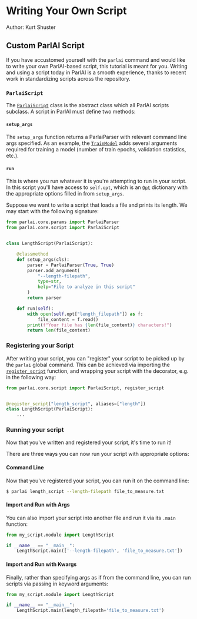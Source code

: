 # Writing Your Own Script

Author: Kurt Shuster


## Custom ParlAI Script
If you have accustomed yourself with the `parlai` command and would like to write your own ParlAI-based script, this tutorial is meant for you. Writing and using a script today in ParlAI is a smooth experience, thanks to recent work in standardizing scripts across the repository.

### `ParlaiScript`

The [`ParlaiScript`](parlai.core.script.ParlaiScript) class is the abstract class which all ParlAI scripts subclass. A script in ParlAI must define two methods:

#### `setup_args`

The `setup_args` function returns a ParlaiParser with relevant command line args specified. As an example, the [`TrainModel`](parlai.scripts.train_model.TrainModel) adds several arguments required for training a model (number of train epochs, validation statistics, etc.).

#### `run`

This is where you run whatever it is you're attempting to run in your script. In this script you'll have access to `self.opt`, which is an [`Opt`](parlai.core.opt.Opt) dictionary with the appropriate options filled in from `setup_args`.

Suppose we want to write a script that loads a file and prints its length. We may start with the following signature:

```python
from parlai.core.params import ParlaiParser
from parlai.core.script import ParlaiScript


class LengthScript(ParlaiScript):

    @classmethod
    def setup_args(cls):
        parser = ParlaiParser(True, True)
        parser.add_argument(
            "--length-filepath",
            type=str,
            help="File to analyze in this script"
        )
        return parser

    def run(self):
        with open(self.opt["length_filepath"]) as f:
            file_content = f.read()
        print(f"Your file has {len(file_content)} characters!")
        return len(file_content)

```

### Registering your Script

After writing your script, you can "register" your script to be picked up by the `parlai` global command. This can be achieved via importing the [`register_script`](parlai.core.script.register_script) function, and wrapping your script with the decorator, e.g. in the following way:

```python
from parlai.core.script import ParlaiScript, register_script


@register_script("length_script", aliases=["length"])
class LengthScript(ParlaiScript):
    ...

```

### Running your script

Now that you've written and registered your script, it's time to run it!

There are three ways you can now run your script with appropriate options:

#### Command Line

Now that you've registered your script, you can run it on the command line:

```bash
$ parlai length_script --length-filepath file_to_measure.txt
```

#### Import and Run with Args

You can also import your script into another file and run it via its `.main` function:

```python
from my_script.module import LengthScript

if __name__ == "__main__":
    LengthScript.main(['--length-filepath', 'file_to_measure.txt'])
```

#### Import and Run with Kwargs

Finally, rather than specifying args as if from the command line, you can run scripts via passing in keyword arguments:

```python
from my_script.module import LengthScript

if __name__ == "__main__":
    LengthScript.main(length_filepath='file_to_measure.txt')
```